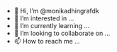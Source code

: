 - 👋 Hi, I’m @monikadhingrafdk
- 👀 I’m interested in ...
- 🌱 I’m currently learning ...
- 💞️ I’m looking to collaborate on ...
- 📫 How to reach me ...

<!---
monikadhingrafdk/monikadhingrafdk is a ✨ special ✨ repository because its `README.md` (this file) appears on your GitHub profile.
You can click the Preview link to take a look at your changes.
--->
